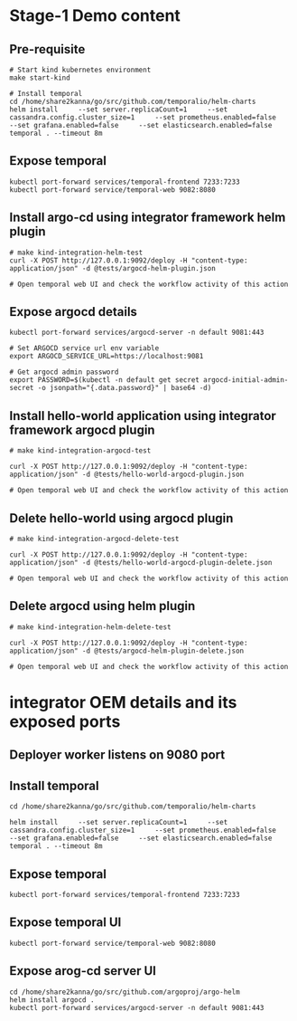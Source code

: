 # Stage-1 Demo content

## Pre-requisite

```
# Start kind kubernetes environment
make start-kind

# Install temporal
cd /home/share2kanna/go/src/github.com/temporalio/helm-charts
helm install     --set server.replicaCount=1     --set cassandra.config.cluster_size=1     --set prometheus.enabled=false     --set grafana.enabled=false     --set elasticsearch.enabled=false     temporal . --timeout 8m 
```

## Expose temporal

```
kubectl port-forward services/temporal-frontend 7233:7233
kubectl port-forward service/temporal-web 9082:8080
```

## Install argo-cd using integrator framework helm plugin

```
# make kind-integration-helm-test
curl -X POST http://127.0.0.1:9092/deploy -H "content-type: application/json" -d @tests/argocd-helm-plugin.json 

# Open temporal web UI and check the workflow activity of this action
```

## Expose argocd details

```
kubectl port-forward services/argocd-server -n default 9081:443

# Set ARGOCD service url env variable
export ARGOCD_SERVICE_URL=https://localhost:9081

# Get argocd admin password
export PASSWORD=$(kubectl -n default get secret argocd-initial-admin-secret -o jsonpath="{.data.password}" | base64 -d)

```

## Install hello-world application using integrator framework argocd plugin

```
# make kind-integration-argocd-test

curl -X POST http://127.0.0.1:9092/deploy -H "content-type: application/json" -d @tests/hello-world-argocd-plugin.json 

# Open temporal web UI and check the workflow activity of this action
```

## Delete hello-world using argocd plugin

```
# make kind-integration-argocd-delete-test

curl -X POST http://127.0.0.1:9092/deploy -H "content-type: application/json" -d @tests/hello-world-argocd-plugin-delete.json

# Open temporal web UI and check the workflow activity of this action
```

## Delete argocd using helm plugin

```
# make kind-integration-helm-delete-test

curl -X POST http://127.0.0.1:9092/deploy -H "content-type: application/json" -d @tests/argocd-helm-plugin-delete.json 

# Open temporal web UI and check the workflow activity of this action
```

# integrator OEM details and its exposed ports

## Deployer worker listens on 9080 port

## Install temporal

```
cd /home/share2kanna/go/src/github.com/temporalio/helm-charts

helm install     --set server.replicaCount=1     --set cassandra.config.cluster_size=1     --set prometheus.enabled=false     --set grafana.enabled=false     --set elasticsearch.enabled=false     temporal . --timeout 8m 
```

## Expose temporal

```
kubectl port-forward services/temporal-frontend 7233:7233
```

## Expose temporal UI

```
kubectl port-forward service/temporal-web 9082:8080
```

## Expose arog-cd server UI

```
cd /home/share2kanna/go/src/github.com/argoproj/argo-helm
helm install argocd .
kubectl port-forward services/argocd-server -n default 9081:443
```

